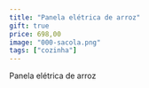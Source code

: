 ```yaml
---
title: "Panela elétrica de arroz"
gift: true
price: 698,00
image: "000-sacola.png"
tags: ["cozinha"]
---
```


Panela elétrica de arroz

